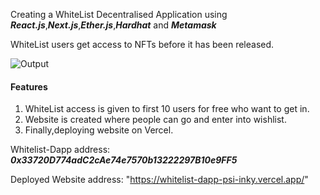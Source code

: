 Creating a WhiteList Decentralised Application using **_React.js_**,**_Next.js_**,**_Ether.js_**,**_Hardhat_** and **_Metamask_**

WhiteList users get access to NFTs before it has been released.

![Output](https://user-images.githubusercontent.com/90527884/215277801-4ebce4d5-35ef-4438-8adc-df6c3070fb5c.jpg)

#### Features

1. WhiteList access is given to first 10 users for free who want to get in.
2. Website is created where people can go and enter into wishlist.
3. Finally,deploying website on Vercel.

Whitelist-Dapp address: **_0x33720D774adC2cAe74e7570b13222297B10e9FF5_**

Deployed Website address: "https://whitelist-dapp-psi-inky.vercel.app/"
